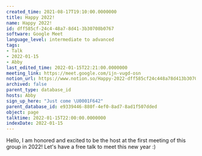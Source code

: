 ```yaml
---
created_time: 2021-08-17T19:10:00.0000000
title: Happy 2022!
name: Happy 2022!
id: dff585cf-24c4-48a7-8d41-3b30708b0767
software: Google Meet
language_level: intermediate to advanced
tags:
- Talk
- 2022-01-15
- Abby
last_edited_time: 2022-01-15T22:21:00.0000000
meeting_link: https://meet.google.com/ijn-vugd-osn
notion_url: https://www.notion.so/Happy-2022-dff585cf24c448a78d413b30708b0767
archived: false
parent_type: database_id
hosts: Abby
sign_up_here: "Just come \U0001F642"
parent_database_id: e9339446-880f-4ef0-8ad7-8ad1f507dded
object: page
talktime: 2022-01-15T22:00:00.0000000
indexDate: 2022-01-15
---
```


Hello, I am honored and excited to be the host at the first meeting of this group in 2022! Let's have a free talk to meet this new year :)






